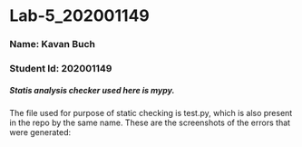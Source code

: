 # Lab-5_202001149
### Name: Kavan Buch
### Student Id: 202001149

##### Statis analysis checker used here is *mypy*.	
The file used for purpose of static checking is test.py, which is also present in the repo by the same name.
These are the screenshots of the errors that were generated:
